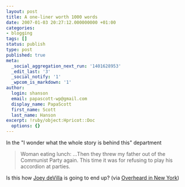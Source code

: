 ```yaml
---
layout: post
title: A one-liner worth 1000 words
date: 2007-01-03 20:27:12.000000000 +01:00
categories:
- blogging
tags: []
status: publish
type: post
published: true
meta:
  _social_aggregation_next_run: '1401628953'
  _edit_last: '3'
  _social_notify: '1'
  _wpcom_is_markdown: '1'
author:
  login: shanson
  email: papascott-wp@gmail.com
  display_name: PapaScott
  first_name: Scott
  last_name: Hanson
excerpt: !ruby/object:Hpricot::Doc
  options: {}
---
```

<p>In the "I wonder what the whole story is behind this" department</p>
<blockquote><p>
  Woman eating lunch: ...Then they threw my father out of the Communist Party again. This time it was for refusing to play his accordion at parties.
</p></blockquote>
<p>Is this how <a href="http://accordionguy.blogware.com/">Joey deVilla</a> is going to end up? (via <a href="http://www.overheardinnewyork.com/archives/008478.html">Overheard in New York</a>)</p>
